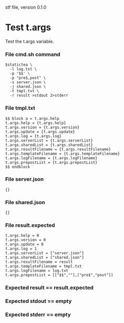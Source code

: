 stf file, version 0.1.0

# Test t.args

Test the t.args variable.

### File cmd.sh command

~~~
$statictea \
  -l log.txt \
  -p '$$' \
  -p "pre$,post" \
  -s server.json \
  -j shared.json \
  -t tmpl.txt \
  -r result >stdout 2>stderr
~~~

### File tmpl.txt

~~~
$$ block a = t.args.help
t.args.help = {t.args.help}
t.args.version = {t.args.version}
t.args.update = {t.args.update}
t.args.log = {t.args.log}
t.args.serverList = {t.args.serverList}
t.args.sharedList = {t.args.sharedList}
t.args.resultFilename = {t.args.resultFilename}
t.args.templateFilename = {t.args.templateFilename}
t.args.logFilename = {t.args.logFilename}
t.args.prepostList = {t.args.prepostList}
$$ endblock
~~~

### File server.json

~~~
{}
~~~

### File shared.json

~~~
{}
~~~

### File result.expected

~~~
t.args.help = 0
t.args.version = 0
t.args.update = 0
t.args.log = 1
t.args.serverList = ["server.json"]
t.args.sharedList = ["shared.json"]
t.args.resultFilename = result
t.args.templateFilename = tmpl.txt
t.args.logFilename = log.txt
t.args.prepostList = [["$$",""],["pre$","post"]]
~~~

### Expected result == result.expected
### Expected stdout == empty
### Expected stderr == empty
